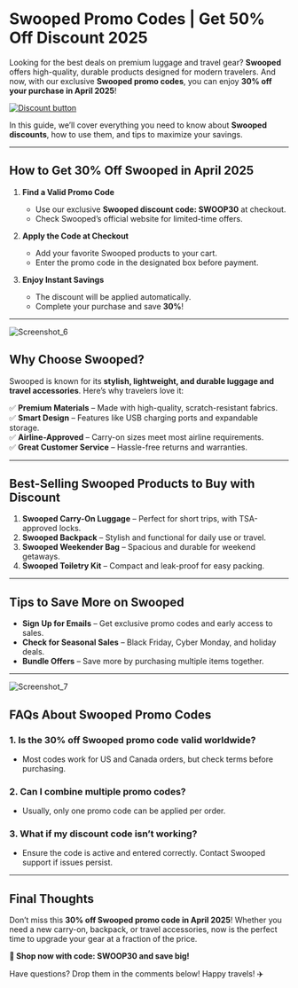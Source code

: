 # Swooped Promo Codes | Get 50% Off Discount 2025
Looking for the best deals on premium luggage and travel gear? **Swooped** offers high-quality, durable products designed for modern travelers. And now, with our exclusive **Swooped promo codes**, you can enjoy **30% off your purchase in April 2025**!  

[![Discount button](https://github.com/user-attachments/assets/e5cb2122-5258-4331-bbff-048ba1ae5555)](https://swooped.co/?via=abdul-raheem)

In this guide, we’ll cover everything you need to know about **Swooped discounts**, how to use them, and tips to maximize your savings.  

---  

## **How to Get 30% Off Swooped in April 2025**  

1. **Find a Valid Promo Code**  
   - Use our exclusive **Swooped discount code: SWOOP30** at checkout.  
   - Check Swooped’s official website for limited-time offers.  

2. **Apply the Code at Checkout**  
   - Add your favorite Swooped products to your cart.  
   - Enter the promo code in the designated box before payment.  

3. **Enjoy Instant Savings**  
   - The discount will be applied automatically.  
   - Complete your purchase and save **30%**!  

---  
![Screenshot_6](https://github.com/user-attachments/assets/2bf8a8e8-3be1-4187-a729-d2637d6fb26e)


## **Why Choose Swooped?**  

Swooped is known for its **stylish, lightweight, and durable luggage and travel accessories**. Here’s why travelers love it:  

✅ **Premium Materials** – Made with high-quality, scratch-resistant fabrics.  
✅ **Smart Design** – Features like USB charging ports and expandable storage.  
✅ **Airline-Approved** – Carry-on sizes meet most airline requirements.  
✅ **Great Customer Service** – Hassle-free returns and warranties.  

---  

## **Best-Selling Swooped Products to Buy with Discount**  

1. **Swooped Carry-On Luggage** – Perfect for short trips, with TSA-approved locks.  
2. **Swooped Backpack** – Stylish and functional for daily use or travel.  
3. **Swooped Weekender Bag** – Spacious and durable for weekend getaways.  
4. **Swooped Toiletry Kit** – Compact and leak-proof for easy packing.  

---  

## **Tips to Save More on Swooped**  

- **Sign Up for Emails** – Get exclusive promo codes and early access to sales.  
- **Check for Seasonal Sales** – Black Friday, Cyber Monday, and holiday deals.  
- **Bundle Offers** – Save more by purchasing multiple items together.  

---  
![Screenshot_7](https://github.com/user-attachments/assets/27663816-4ac3-4090-8259-63f6e2e260ac)


## **FAQs About Swooped Promo Codes**  

### **1. Is the 30% off Swooped promo code valid worldwide?**  
   - Most codes work for US and Canada orders, but check terms before purchasing.  

### **2. Can I combine multiple promo codes?**  
   - Usually, only one promo code can be applied per order.  

### **3. What if my discount code isn’t working?**  
   - Ensure the code is active and entered correctly. Contact Swooped support if issues persist.  

---  

## **Final Thoughts**  

Don’t miss this **30% off Swooped promo code in April 2025**! Whether you need a new carry-on, backpack, or travel accessories, now is the perfect time to upgrade your gear at a fraction of the price.  

**🛒 Shop now with code: SWOOP30 and save big!**  

Have questions? Drop them in the comments below! Happy travels! ✈️
